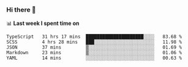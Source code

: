 ### Hi there 👋

<!--
**DBvc/DBvc** is a ✨ _special_ ✨ repository because its `README.md` (this file) appears on your GitHub profile.

Here are some ideas to get you started:

- 🔭 I’m currently working on ...
- 🌱 I’m currently learning ...
- 👯 I’m looking to collaborate on ...
- 🤔 I’m looking for help with ...
- 💬 Ask me about ...
- 📫 How to reach me: ...
- 😄 Pronouns: ...
- ⚡ Fun fact: ...
-->

📊 **Last week I spent time on**
<!--START_SECTION:waka-->
```text
TypeScript   31 hrs 17 mins  █████████████████████░░░░   83.68 % 
SCSS         4 hrs 28 mins   ███░░░░░░░░░░░░░░░░░░░░░░   11.98 % 
JSON         37 mins         ▒░░░░░░░░░░░░░░░░░░░░░░░░   01.69 % 
Markdown     23 mins         ▒░░░░░░░░░░░░░░░░░░░░░░░░   01.06 % 
YAML         14 mins         ░░░░░░░░░░░░░░░░░░░░░░░░░   00.63 % 
```
<!--END_SECTION:waka-->
